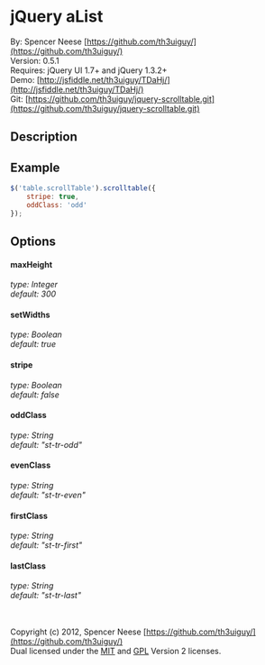 jQuery aList
====================
By: Spencer Neese [https://github.com/th3uiguy/](https://github.com/th3uiguy/)   
Version: 0.5.1   
Requires: jQuery UI 1.7+ and jQuery 1.3.2+   
Demo: [http://jsfiddle.net/th3uiguy/TDaHj/](http://jsfiddle.net/th3uiguy/TDaHj/)   
Git: [https://github.com/th3uiguy/jquery-scrolltable.git](https://github.com/th3uiguy/jquery-scrolltable.git)   


Description
---------------------





Example
---------------------
```js
$('table.scrollTable').scrolltable({
	stripe: true,
	oddClass: 'odd'
});
```



Options
---------------------
#### maxHeight ####
*type: Integer*   
*default: 300*


#### setWidths ####
*type: Boolean*   
*default: true*


#### stripe ####
*type: Boolean*   
*default: false*


#### oddClass ####
*type: String*   
*default: "st-tr-odd"*


#### evenClass ####
*type: String*   
*default: "st-tr-even"*


#### firstClass ####
*type: String*   
*default: "st-tr-first"*


#### lastClass ####
*type: String*   
*default: "st-tr-last"*



<br /><br />
Copyright (c) 2012, Spencer Neese [https://github.com/th3uiguy/](https://github.com/th3uiguy/)   
Dual licensed under the 
[MIT](https://raw.github.com/th3uiguy/jquery-scrolltable/master/MIT-LICENSE.txt) and 
[GPL](https://raw.github.com/th3uiguy/jquery-scrolltable/master/GPL-LICENSE.txt) Version 2 licenses. 
